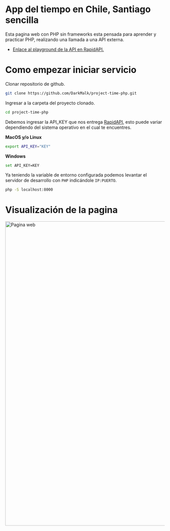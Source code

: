 # App del tiempo en Chile, Santiago sencilla

Esta pagina web con PHP sin frameworks esta pensada para aprender y practicar PHP, realizando una llamada a una API externa.

- [Enlace al playground de la API en RapidAPI.](https://rapidapi.com/weatherapi/api/weatherapi-com/playground/apiendpoint_bef542ef-a177-4633-aacc-ee9703945037)

# Como empezar iniciar servicio

Clonar repositorio de github.

```bash
git clone https://github.com/DarkMalk/project-time-php.git
```

Ingresar a la carpeta del proyecto clonado.

```bash
cd project-time-php
```

Debemos ingresar la API_KEY que nos entrega [RapidAPI](https://rapidapi.com/weatherapi/api/weatherapi-com/playground/apiendpoint_bef542ef-a177-4633-aacc-ee9703945037), esto puede variar dependiendo del sistema operativo en el cual te encuentres.

**MacOS y/o Linux**

```bash
export API_KEY="KEY"
```

**Windows**

```bash
set API_KEY=KEY
```

Ya teniendo la variable de entorno configurada podemos levantar el servidor de desarrollo con `PHP` indicándole `IP:PUERTO`.

```bash
php -S localhost:8000
```

# Visualización de la pagina

<img src="https://github.com/user-attachments/assets/32765394-3d12-4320-b1b1-0faf3b0a4d66" alt="Pagina web" style="width: 960px;" />


